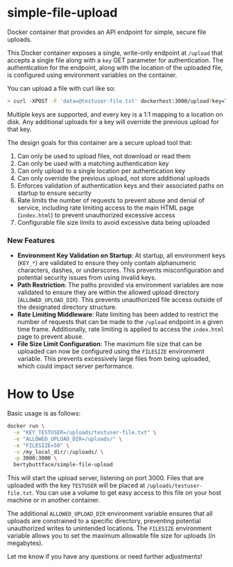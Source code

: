 # simple-file-upload

Docker container that provides an API endpoint for simple, secure file uploads.

This Docker container exposes a single, write-only endpoint at `/upload` that accepts a single file along with a `key` GET parameter for authentication. The authentication for the endpoint, along with the location of the uploaded file, is configured using environment variables on the container.

You can upload a file with curl like so:

```bash
> curl -XPOST -F 'data=@testuser-file.txt' dockerhost:3000/upload?key=TESTUSER
```

Multiple keys are supported, and every key is a 1:1 mapping to a location on disk. Any additional uploads for a key will override the previous upload for that key.

The design goals for this container are a secure upload tool that:

1. Can only be used to upload files, not download or read them
2. Can only be used with a matching authentication key
3. Can only upload to a single location per authentication key
4. Can only override the previous upload, not store additional uploads
5. Enforces validation of authentication keys and their associated paths on startup to ensure security
6. Rate limits the number of requests to prevent abuse and denial of service, including rate limiting access to the main HTML page (`index.html`) to prevent unauthorized excessive access
7. Configurable file size limits to avoid excessive data being uploaded

### New Features
- **Environment Key Validation on Startup**: At startup, all environment keys (`KEY_*`) are validated to ensure they only contain alphanumeric characters, dashes, or underscores. This prevents misconfiguration and potential security issues from using invalid keys.
- **Path Restriction**: The paths provided via environment variables are now validated to ensure they are within the allowed upload directory (`ALLOWED_UPLOAD_DIR`). This prevents unauthorized file access outside of the designated directory structure.
- **Rate Limiting Middleware**: Rate limiting has been added to restrict the number of requests that can be made to the `/upload` endpoint in a given time frame. Additionally, rate limiting is applied to access the `index.html` page to prevent abuse.
- **File Size Limit Configuration**: The maximum file size that can be uploaded can now be configured using the `FILESIZE` environment variable. This prevents excessively large files from being uploaded, which could impact server performance.

# How to Use

Basic usage is as follows:

```bash
docker run \
  -e "KEY_TESTUSER=/uploads/testuser-file.txt" \
  -e "ALLOWED_UPLOAD_DIR=/uploads/" \
  -e "FILESIZE=50" \
  -v /my_local_dir/:/uploads/ \
  -p 3000:3000 \
  bertybuttface/simple-file-upload
```

This will start the upload server, listening on port 3000. Files that are uploaded with the key `TESTUSER` will be placed at `/uploads/testuser-file.txt`. You can use a volume to get easy access to this file on your host machine or in another container.

The additional `ALLOWED_UPLOAD_DIR` environment variable ensures that all uploads are constrained to a specific directory, preventing potential unauthorized writes to unintended locations. The `FILESIZE` environment variable allows you to set the maximum allowable file size for uploads (in megabytes).

Let me know if you have any questions or need further adjustments!
